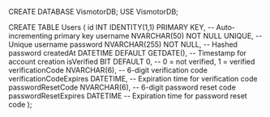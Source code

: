 CREATE DATABASE VismotorDB;
USE VismotorDB;

CREATE TABLE Users (
    id INT IDENTITY(1,1) PRIMARY KEY, -- Auto-incrementing primary key
    username NVARCHAR(50) NOT NULL UNIQUE, -- Unique username
    password NVARCHAR(255) NOT NULL, -- Hashed password
    createdAt DATETIME DEFAULT GETDATE(), -- Timestamp for account creation
	  isVerified BIT DEFAULT 0, -- 0 = not verified, 1 = verified
    verificationCode NVARCHAR(6), -- 6-digit verification code
    verificationCodeExpires DATETIME, -- Expiration time for verification code
    passwordResetCode NVARCHAR(6), -- 6-digit password reset code
    passwordResetExpires DATETIME -- Expiration time for password reset code
);
